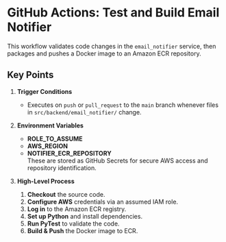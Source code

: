 # GitHub Actions: Test and Build Email Notifier

This workflow validates code changes in the `email_notifier` service, then packages and pushes a Docker image to an Amazon ECR repository.

## Key Points

1. **Trigger Conditions**  
   - Executes on `push` or `pull_request` to the `main` branch whenever files in `src/backend/email_notifier/` change.

2. **Environment Variables**  
   - **ROLE_TO_ASSUME**  
   - **AWS_REGION**  
   - **NOTIFIER_ECR_REPOSITORY**  
   These are stored as GitHub Secrets for secure AWS access and repository identification.

3. **High-Level Process**  
   1. **Checkout** the source code.  
   2. **Configure AWS** credentials via an assumed IAM role.  
   3. **Log in** to the Amazon ECR registry.  
   4. **Set up Python** and install dependencies.  
   5. **Run PyTest** to validate the code.  
   6. **Build & Push** the Docker image to ECR.

